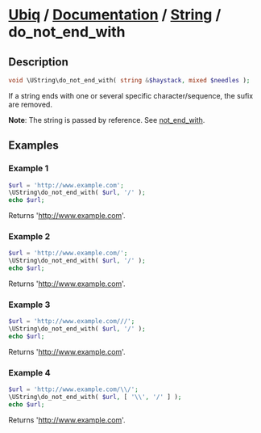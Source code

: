 [Ubiq](https://github.com/Pixel418/Ubiq#readme) / [Documentation](../index.md#readme) / [String](../index.md#string) / do_not_end_with
======


Description
-------- 

```php
void \UString\do_not_end_with( string &$haystack, mixed $needles );
```

If a string ends with one or several specific character/sequence, the sufix are removed.

**Note**: The string is passed by reference. See [not_end_with](./not_end_with.md#readme).



Examples
--------

### Example 1

```php
$url = 'http://www.example.com';
\UString\do_not_end_with( $url, '/' );
echo $url;
```
Returns 'http://www.example.com'.

### Example 2

```php
$url = 'http://www.example.com/';
\UString\do_not_end_with( $url, '/' );
echo $url;
```
Returns 'http://www.example.com'.

### Example 3

```php
$url = 'http://www.example.com///';
\UString\do_not_end_with( $url, '/' );
echo $url;
```
Returns 'http://www.example.com'.

### Example 4

```php
$url = 'http://www.example.com/\\/';
\UString\do_not_end_with( $url, [ '\\', '/' ] );
echo $url;
```
Returns 'http://www.example.com'.
